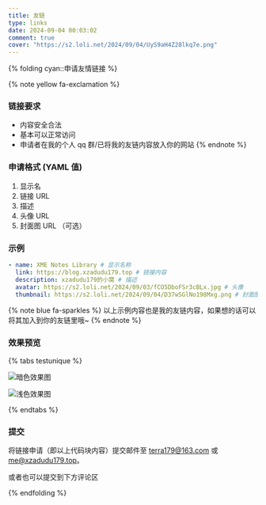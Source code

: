 ```yaml
---
title: 友链
type: links
date: 2024-09-04 00:03:02
comment: true
cover: "https://s2.loli.net/2024/09/04/UyS9aH4Z28lkq7e.png"
---
```


{% folding cyan::申请友情链接 %}

{% note yellow fa-exclamation %}

### 链接要求

-   内容安全合法
-   基本可以正常访问
-   申请者在我的个人 qq 群/已将我的友链内容放入你的网站
    {% endnote %}

### 申请格式 (YAML 值)

1. 显示名
2. 链接 URL
3. 描述
4. 头像 URL
5. 封面图 URL （可选）

### 示例

```yaml
- name: XME Notes Library # 显示名称
  link: https://blog.xzadudu179.top # 链接内容
  description: xzadudu179的小窝 # 描述
  avatar: https://s2.loli.net/2024/09/03/fCO5DboFSr3cBLx.jpg # 头像
  thumbnail: https://s2.loli.net/2024/09/04/D37wSGlNo198Mxg.png # 封面图 在置顶链接时才会显示
```

{% note blue fa-sparkles %}
以上示例内容也是我的友链内容，如果想的话可以将其加入到你的友链里哦~
{% endnote %}

### 效果预览

{% tabs testunique %}

<!-- tab 暗色主题-->

![暗色效果图](https://s2.loli.net/2024/09/04/kVmLPublcHMgs1q.jpg)

<!-- endtab -->

<!-- tab 浅色主题-->

![浅色效果图](https://s2.loli.net/2024/09/04/HIRQifkF8dYuebC.jpg)

<!-- endtab -->

{% endtabs %}

### 提交

将链接申请（即以上代码块内容）提交邮件至 terra179@163.com 或 me@xzadudu179.top。

或者也可以提交到下方评论区

{% endfolding %}
